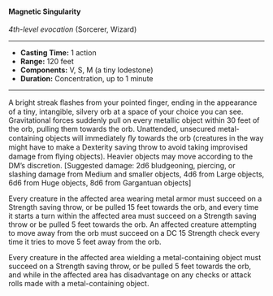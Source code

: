 #### Magnetic Singularity
*4th-level evocation* (Sorcerer, Wizard)
___
- **Casting Time:** 1 action
- **Range:** 120 feet
- **Components:** V, S, M (a tiny lodestone)
- **Duration:** Concentration, up to 1 minute
---
A bright streak ﬂashes from your pointed finger, ending in the appearance of a tiny, intangible, silvery orb at a space of your choice you can see. Gravitational forces suddenly pull on every metallic object within 30 feet of the orb, pulling them towards the orb. Unattended, unsecured metal-containing objects will immediately ﬂy towards the orb (creatures in the way might have to make a Dexterity saving throw to avoid taking improvised damage from ﬂying objects). Heavier objects may move according to the DM’s discretion. [Suggested damage: 2d6 bludgeoning, piercing, or slashing damage from Medium and smaller objects, 4d6 from Large objects, 6d6 from Huge objects, 8d6 from Gargantuan objects]

Every creature in the affected area wearing metal armor must succeed on a Strength saving throw, or be pulled 15 feet towards the orb, and every time it starts a turn within the affected area must succeed on a Strength saving throw or be pulled 5 feet towards the orb. An affected creature attempting to move away from the orb must succeed on a DC 15 Strength check every time it tries to move 5 feet away from the orb.

Every creature in the affected area wielding a metal-containing object must succeed on a Strength saving throw, or be pulled 5 feet towards the orb, and while in the affected area has disadvantage on any checks or attack rolls made with a metal-containing object.
